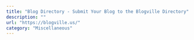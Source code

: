 ```yaml
---
title: "Blog Directory - Submit Your Blog to the Blogville Directory"
description: ""
url: "https://blogville.us/"
category: "Miscellaneous"
---
```

